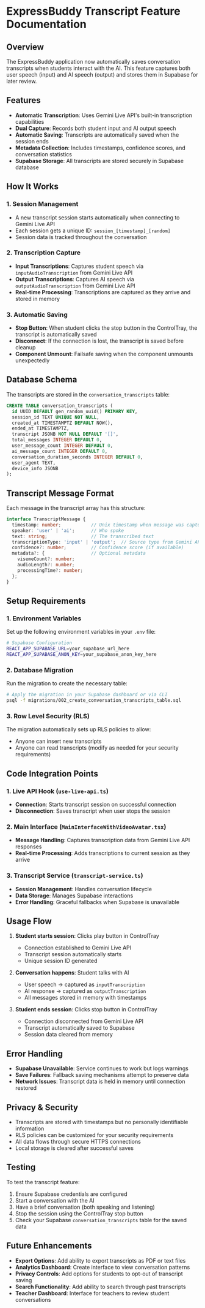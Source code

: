# ExpressBuddy Transcript Feature Documentation

## Overview

The ExpressBuddy application now automatically saves conversation transcripts when students interact with the AI. This feature captures both user speech (input) and AI speech (output) and stores them in Supabase for later review.

## Features

- **Automatic Transcription**: Uses Gemini Live API's built-in transcription capabilities
- **Dual Capture**: Records both student input and AI output speech
- **Automatic Saving**: Transcripts are automatically saved when the session ends
- **Metadata Collection**: Includes timestamps, confidence scores, and conversation statistics
- **Supabase Storage**: All transcripts are stored securely in Supabase database

## How It Works

### 1. Session Management
- A new transcript session starts automatically when connecting to Gemini Live API
- Each session gets a unique ID: `session_[timestamp]_[random]`
- Session data is tracked throughout the conversation

### 2. Transcription Capture
- **Input Transcriptions**: Captures student speech via `inputAudioTranscription` from Gemini Live API
- **Output Transcriptions**: Captures AI speech via `outputAudioTranscription` from Gemini Live API
- **Real-time Processing**: Transcriptions are captured as they arrive and stored in memory

### 3. Automatic Saving
- **Stop Button**: When student clicks the stop button in the ControlTray, the transcript is automatically saved
- **Disconnect**: If the connection is lost, the transcript is saved before cleanup
- **Component Unmount**: Failsafe saving when the component unmounts unexpectedly

## Database Schema

The transcripts are stored in the `conversation_transcripts` table:

```sql
CREATE TABLE conversation_transcripts (
  id UUID DEFAULT gen_random_uuid() PRIMARY KEY,
  session_id TEXT UNIQUE NOT NULL,
  created_at TIMESTAMPTZ DEFAULT NOW(),
  ended_at TIMESTAMPTZ,
  transcript JSONB NOT NULL DEFAULT '[]',
  total_messages INTEGER DEFAULT 0,
  user_message_count INTEGER DEFAULT 0,
  ai_message_count INTEGER DEFAULT 0,
  conversation_duration_seconds INTEGER DEFAULT 0,
  user_agent TEXT,
  device_info JSONB
);
```

## Transcript Message Format

Each message in the transcript array has this structure:

```typescript
interface TranscriptMessage {
  timestamp: number;           // Unix timestamp when message was captured
  speaker: 'user' | 'ai';      // Who spoke
  text: string;                // The transcribed text
  transcriptionType: 'input' | 'output';  // Source type from Gemini API
  confidence?: number;         // Confidence score (if available)
  metadata?: {                 // Optional metadata
    visemeCount?: number;
    audioLength?: number;
    processingTime?: number;
  };
}
```

## Setup Requirements

### 1. Environment Variables

Set up the following environment variables in your `.env` file:

```bash
# Supabase Configuration
REACT_APP_SUPABASE_URL=your_supabase_url_here
REACT_APP_SUPABASE_ANON_KEY=your_supabase_anon_key_here
```

### 2. Database Migration

Run the migration to create the necessary table:

```bash
# Apply the migration in your Supabase dashboard or via CLI
psql -f migrations/002_create_conversation_transcripts_table.sql
```

### 3. Row Level Security (RLS)

The migration automatically sets up RLS policies to allow:
- Anyone can insert new transcripts
- Anyone can read transcripts (modify as needed for your security requirements)

## Code Integration Points

### 1. Live API Hook (`use-live-api.ts`)
- **Connection**: Starts transcript session on successful connection
- **Disconnection**: Saves transcript when user stops the session

### 2. Main Interface (`MainInterfaceWithVideoAvatar.tsx`)
- **Message Handling**: Captures transcription data from Gemini Live API responses
- **Real-time Processing**: Adds transcriptions to current session as they arrive

### 3. Transcript Service (`transcript-service.ts`)
- **Session Management**: Handles conversation lifecycle
- **Data Storage**: Manages Supabase interactions
- **Error Handling**: Graceful fallbacks when Supabase is unavailable

## Usage Flow

1. **Student starts session**: Clicks play button in ControlTray
   - Connection established to Gemini Live API
   - Transcript session automatically starts
   - Unique session ID generated

2. **Conversation happens**: Student talks with AI
   - User speech → captured as `inputTranscription`
   - AI response → captured as `outputTranscription`
   - All messages stored in memory with timestamps

3. **Student ends session**: Clicks stop button in ControlTray
   - Connection disconnected from Gemini Live API
   - Transcript automatically saved to Supabase
   - Session data cleared from memory

## Error Handling

- **Supabase Unavailable**: Service continues to work but logs warnings
- **Save Failures**: Fallback saving mechanisms attempt to preserve data
- **Network Issues**: Transcript data is held in memory until connection restored

## Privacy & Security

- Transcripts are stored with timestamps but no personally identifiable information
- RLS policies can be customized for your security requirements
- All data flows through secure HTTPS connections
- Local storage is cleared after successful saves

## Testing

To test the transcript feature:

1. Ensure Supabase credentials are configured
2. Start a conversation with the AI
3. Have a brief conversation (both speaking and listening)
4. Stop the session using the ControlTray stop button
5. Check your Supabase `conversation_transcripts` table for the saved data

## Future Enhancements

- **Export Options**: Add ability to export transcripts as PDF or text files
- **Analytics Dashboard**: Create interface to view conversation patterns
- **Privacy Controls**: Add options for students to opt-out of transcript saving
- **Search Functionality**: Add ability to search through past transcripts
- **Teacher Dashboard**: Interface for teachers to review student conversations

